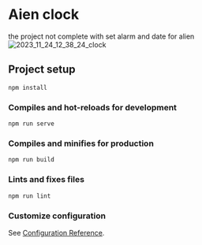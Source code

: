 # Aien clock
the project not complete with set alarm and date for alien
![2023_11_24_12_38_24_clock](https://github.com/mdshamsurie/Alien-Clock/assets/58162126/e6c18fca-f458-4b6b-9261-6b572603a298)

## Project setup
```
npm install
```

### Compiles and hot-reloads for development
```
npm run serve
```

### Compiles and minifies for production
```
npm run build
```

### Lints and fixes files
```
npm run lint
```

### Customize configuration
See [Configuration Reference](https://cli.vuejs.org/config/).
